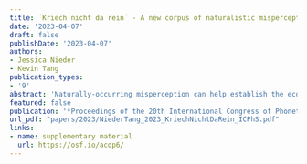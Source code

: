 ```yaml
---
title: ´Kriech nicht da rein´ - A new corpus of naturalistic misperception of German misheard sung speech
date: '2023-04-07'
draft: false
publishDate: '2023-04-07'
authors:
- Jessica Nieder
- Kevin Tang
publication_types:
- '9'
abstract: 'Naturally-occurring misperception can help establish the ecological validity of laboratory findings of speech perception and generate new hypotheses. In this study, we report on a corpus of misheard German sung speech which contains instances of misperception reported by individuals. We validated the corpus by examining segmental confusions, and word mis-segmentation. Approximately 1,000 segment confusions were found. Our naturalistic segment confusions were significantly correlated with acoustic distances (r = 0.559) and with speech-in-noise-induced confusions in an experimental study (vowel: r = 0.364; consonant: r = 0.210). Our mis-segmentation patterns only partially confirmed the rhythmic segmentation hypothesis and findings from previous studies. While boundaries inserted before strong syllables created content words following the preferred rhythmic properties of German, we find an unexpected amount of boundary deletion before strong syllables, resulting in nonce percepts which might reflect the expectation of listeners with neologisms in lyrics.'
featured: false
publication: '*Proceedings of the 20th International Congress of Phonetic Sciences, Prague, Czech Republic 2023*'
url_pdf: "papers/2023/NiederTang_2023_KriechNichtDaRein_ICPhS.pdf"
links:
- name: supplementary material
  url: https://osf.io/acqp6/
---
```

